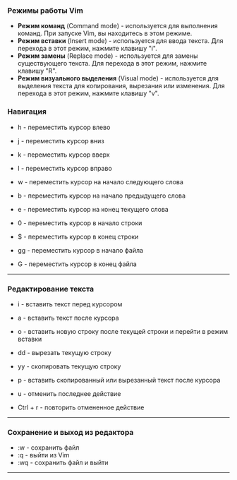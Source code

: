 ### **Режимы работы Vim**
- **Режим команд** (Command mode) - используется для выполнения команд. При запуске Vim, вы находитесь в этом режиме.
- **Режим вставки** (Insert mode) - используется для ввода текста. Для перехода в этот режим, нажмите клавишу "i".
- **Режим замены** (Replace mode) - используется для замены существующего текста. Для перехода в этот режим, нажмите клавишу "R".
- **Режим визуального выделения** (Visual mode) - используется для выделения текста для копирования, вырезания или изменения. Для перехода в этот режим, нажмите клавишу "v".

### **Навигация**
- h - переместить курсор влево
- j - переместить курсор вниз
- k - переместить курсор вверх
- l - переместить курсор вправо

- w - переместить курсор на начало следующего слова
- b - переместить курсор на начало предыдущего слова
- e - переместить курсор на конец текущего слова
- 0 - переместить курсор в начало строки
- $ - переместить курсор в конец строки

- gg - переместить курсор в начало файла
- G - переместить курсор в конец файла
****
### **Редактирование текста**

- i - вставить текст перед курсором
- a - вставить текст после курсора

- o - вставить новую строку после текущей строки и перейти в режим вставки
- dd - вырезать текущую строку
- yy - скопировать текущую строку
- p - вставить скопированный или вырезанный текст после курсора

- u - отменить последнее действие
- Ctrl + r - повторить отмененное действие
****
### **Сохранение и выход из редактора**
- :w - сохранить файл
- :q - выйти из Vim
- :wq - сохранить файл и выйти
****
